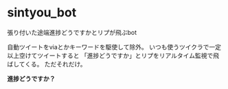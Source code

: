 sintyou_bot
===========

張り付いた途端進捗どうですかとリプが飛ぶbot

自動ツイートをviaとかキーワードを駆使して除外。
いつも使うツイクラで一定以上空けてツイートすると
「進捗どうですか」とリプをリアルタイム監視で飛ばしてくる。
ただそれだけ。


**進捗どうですか？**


